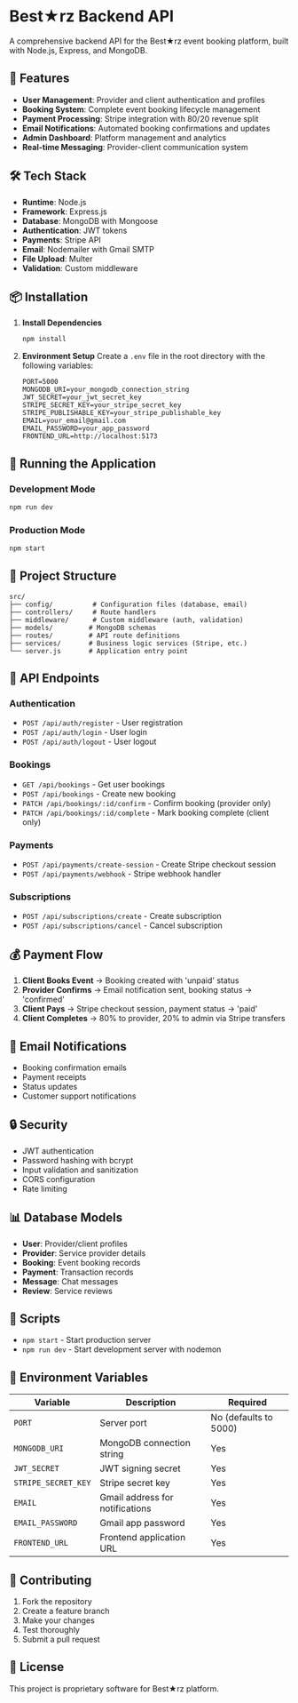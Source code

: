 # Best★rz Backend API

A comprehensive backend API for the Best★rz event booking platform, built with Node.js, Express, and MongoDB.

## 🚀 Features

- **User Management**: Provider and client authentication and profiles
- **Booking System**: Complete event booking lifecycle management
- **Payment Processing**: Stripe integration with 80/20 revenue split
- **Email Notifications**: Automated booking confirmations and updates
- **Admin Dashboard**: Platform management and analytics
- **Real-time Messaging**: Provider-client communication system

## 🛠️ Tech Stack

- **Runtime**: Node.js
- **Framework**: Express.js
- **Database**: MongoDB with Mongoose
- **Authentication**: JWT tokens
- **Payments**: Stripe API
- **Email**: Nodemailer with Gmail SMTP
- **File Upload**: Multer
- **Validation**: Custom middleware

## 📦 Installation

1. **Install Dependencies**
   ```bash
   npm install
   ```

2. **Environment Setup**
   Create a `.env` file in the root directory with the following variables:
   ```env
   PORT=5000
   MONGODB_URI=your_mongodb_connection_string
   JWT_SECRET=your_jwt_secret_key
   STRIPE_SECRET_KEY=your_stripe_secret_key
   STRIPE_PUBLISHABLE_KEY=your_stripe_publishable_key
   EMAIL=your_email@gmail.com
   EMAIL_PASSWORD=your_app_password
   FRONTEND_URL=http://localhost:5173
   ```

## 🚀 Running the Application

### Development Mode
```bash
npm run dev
```

### Production Mode
```bash
npm start
```

## 📁 Project Structure

```
src/
├── config/          # Configuration files (database, email)
├── controllers/     # Route handlers
├── middleware/      # Custom middleware (auth, validation)
├── models/         # MongoDB schemas
├── routes/         # API route definitions
├── services/       # Business logic services (Stripe, etc.)
└── server.js       # Application entry point
```

## 🔐 API Endpoints

### Authentication
- `POST /api/auth/register` - User registration
- `POST /api/auth/login` - User login
- `POST /api/auth/logout` - User logout

### Bookings
- `GET /api/bookings` - Get user bookings
- `POST /api/bookings` - Create new booking
- `PATCH /api/bookings/:id/confirm` - Confirm booking (provider only)
- `PATCH /api/bookings/:id/complete` - Mark booking complete (client only)

### Payments
- `POST /api/payments/create-session` - Create Stripe checkout session
- `POST /api/payments/webhook` - Stripe webhook handler

### Subscriptions
- `POST /api/subscriptions/create` - Create subscription
- `POST /api/subscriptions/cancel` - Cancel subscription

## 💰 Payment Flow

1. **Client Books Event** → Booking created with 'unpaid' status
2. **Provider Confirms** → Email notification sent, booking status → 'confirmed'
3. **Client Pays** → Stripe checkout session, payment status → 'paid'
4. **Client Completes** → 80% to provider, 20% to admin via Stripe transfers

## 📧 Email Notifications

- Booking confirmation emails
- Payment receipts
- Status updates
- Customer support notifications

## 🔒 Security

- JWT authentication
- Password hashing with bcrypt
- Input validation and sanitization
- CORS configuration
- Rate limiting

## 📊 Database Models

- **User**: Provider/client profiles
- **Provider**: Service provider details
- **Booking**: Event booking records
- **Payment**: Transaction records
- **Message**: Chat messages
- **Review**: Service reviews

## 🧪 Scripts

- `npm start` - Start production server
- `npm run dev` - Start development server with nodemon

## 📝 Environment Variables

| Variable | Description | Required |
|----------|-------------|----------|
| `PORT` | Server port | No (defaults to 5000) |
| `MONGODB_URI` | MongoDB connection string | Yes |
| `JWT_SECRET` | JWT signing secret | Yes |
| `STRIPE_SECRET_KEY` | Stripe secret key | Yes |
| `EMAIL` | Gmail address for notifications | Yes |
| `EMAIL_PASSWORD` | Gmail app password | Yes |
| `FRONTEND_URL` | Frontend application URL | Yes |

## 🤝 Contributing

1. Fork the repository
2. Create a feature branch
3. Make your changes
4. Test thoroughly
5. Submit a pull request

## 📄 License

This project is proprietary software for Best★rz platform.
